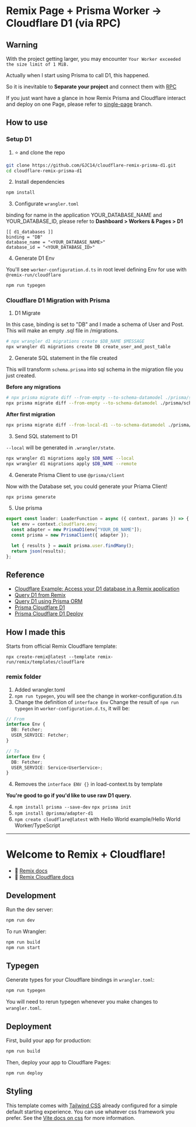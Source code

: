 # Remix Page + Prisma Worker -> Cloudflare D1 (via RPC)

## Warning

With the project getting larger, you may encounter `Your Worker exceeded the size limit of 1 MiB.`

Actually when I start using Prisma to call D1, this happened.

So it is inevitable to **Separate your project** and connect them with [RPC](https://blog.cloudflare.com/javascript-native-rpc/)

If you just want have a glance in how Remix Prisma and Cloudflare interact and deploy on one Page, please refer to [single-page](https://github.com/gjc14/cloudflare-pages-remix-prisma-d1/tree/single-page) branch.

## How to use

### Setup D1

1. ⭐️ and clone the repo

```sh
git clone https://github.com/GJC14/cloudflare-remix-prisma-d1.git
cd cloudflare-remix-prisma-d1
```

2. Install dependencies

```sh
npm install
```

3. Configurate `wrangler.toml`

binding for name in the application
YOUR_DATABASE_NAME and YOUR_DATABASE_ID, please refer to **Dashboard > Workers & Pages > D1**

```
[[ d1_databases ]]
binding = "DB"
database_name = "<YOUR_DATABASE_NAME>"
database_id = "<YOUR_DATABASE_ID>"
```

4. Generate D1 Env

You'll see `worker-configuration.d.ts` in root level defining Env for use with `@remix-run/cloudflare`

```sh
npm run typegen
```

### Cloudflare D1 Migration with Prisma

1. D1 Migrate

In this case, binding is set to "DB" and I made a schema of User and Post.
This will make an empty .sql file in /migrations.

```sh
# npx wrangler d1 migrations create $DB_NAME $MESSAGE
npx wrangler d1 migrations create DB create_user_and_post_table
```

2. Generate SQL statement in the file created

This will transform `schema.prisma` into sql schema in the migration file you just created.

**Before any migrations**

```sh
# npx prisma migrate diff --from-empty --to-schema-datamodel ./prisma/schema.prisma --script --output migrations/$FILE_JUST_CREATED.sql
npx prisma migrate diff --from-empty --to-schema-datamodel ./prisma/schema.prisma --script --output migrations/0001_create_user_and_post_table.sql
```

**After first migration**

```sh
npx prisma migrate diff --from-local-d1 --to-schema-datamodel ./prisma/schema.prisma --script --output migrations/$FILE_JUST_CREATED.sql
```

3. Send SQL statement to D1

`--local` will be generated in `.wrangler/state`.

```sh
npx wrangler d1 migrations apply $DB_NAME --local
npx wrangler d1 migrations apply $DB_NAME --remote
```

4. Generate Prisma Client to use `@prisma/client`

Now with the Database set, you could generate your Priama Client!

```sh
npx prisma generate
```

5. Use prisma

```typescript
export const loader: LoaderFunction = async ({ context, params }) => {
  let env = context.cloudflare.env;
  const adapter = new PrismaD1(env["YOUR_DB_NAME"]);
  const prisma = new PrismaClient({ adapter });

  let { results } = await prisma.user.findMany();
  return json(results);
};
```

## Reference

- [Cloudflare Example: Access your D1 database in a Remix application](https://developers.cloudflare.com/pages/framework-guides/deploy-a-remix-site/#example-access-your-d1-database-in-a-remix-application)
- [Query D1 from Remix](https://developers.cloudflare.com/d1/examples/d1-and-remix/)
- [Query D1 using Prisma ORM](https://developers.cloudflare.com/d1/tutorials/d1-and-prisma-orm)
- [Prisma Cloudflare D1](https://www.prisma.io/docs/orm/overview/databases/cloudflare-d1)
- [Prisma Cloudflare D1 Deploy](https://www.prisma.io/docs/orm/prisma-client/deployment/edge/deploy-to-cloudflare#cloudflare-d1)

## How I made this

Starts from official Remix Cloudflare template:

```
npx create-remix@latest --template remix-run/remix/templates/cloudflare
```

### remix folder

1. Added wrangler.toml
2. `npm run typegen`, you will see the change in worker-configuration.d.ts
3. Change the definition of `interface Env`
   Change the result of `npm run typegen` in `worker-configuration.d.ts`, it will be:

```ts
// From
interface Env {
  DB: Fetcher;
  USER_SERVICE: Fetcher;
}

// To
interface Env {
  DB: Fetcher;
  USER_SERVICE: Service<UserService>;
}
```

4. Removes the `interface ENV {}` in load-context.ts by template

**You're good to go if you'd like to use raw D1 query.**

4. `npm install prisma --save-dev` `npx prisma init`
5. `npm install @prisma/adapter-d1`
6. `npm create cloudflare@latest` with Hello World example/Hello World Worker/TypeScript

---

# Welcome to Remix + Cloudflare!

- 📖 [Remix docs](https://remix.run/docs)
- 📖 [Remix Cloudflare docs](https://remix.run/guides/vite#cloudflare)

## Development

Run the dev server:

```sh
npm run dev
```

To run Wrangler:

```sh
npm run build
npm run start
```

## Typegen

Generate types for your Cloudflare bindings in `wrangler.toml`:

```sh
npm run typegen
```

You will need to rerun typegen whenever you make changes to `wrangler.toml`.

## Deployment

First, build your app for production:

```sh
npm run build
```

Then, deploy your app to Cloudflare Pages:

```sh
npm run deploy
```

## Styling

This template comes with [Tailwind CSS](https://tailwindcss.com/) already configured for a simple default starting experience. You can use whatever css framework you prefer. See the [Vite docs on css](https://vitejs.dev/guide/features.html#css) for more information.

